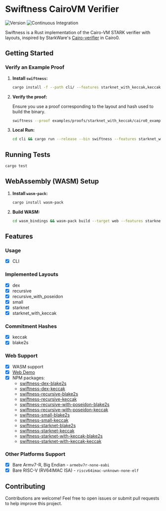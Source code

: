 # Swiftness CairoVM Verifier

![Version](https://img.shields.io/badge/v0.0.5-green?style=flat-square&logo=git&logoColor=white&label=version)
![Continuous Integration](https://img.shields.io/github/actions/workflow/status/iosis-tech/swiftness/ci.yml?style=flat-square&logo=githubactions&logoColor=white&label=Continuous%20Integration)

Swiftness is a Rust implementation of the Cairo-VM STARK verifier with layouts, inspired by StarkWare's [Cairo-verifier](https://github.com/starkware-libs/cairo-lang) in Cairo0.

## Getting Started

### Verify an Example Proof

1. **Install `swiftness`:**

   ```sh
   cargo install -f --path cli/ --features starknet_with_keccak,keccak --no-default-features
   ```

2. **Verify the proof:**

   Ensure you use a proof corresponding to the layout and hash used to build the binary.

   ```sh
   swiftness --proof examples/proofs/starknet_with_keccak/cairo0_example_proof.json
   ```

3. **Local Run:**

   ```sh
   cd cli && cargo run --release --bin swiftness --features starknet_with_keccak,keccak --no-default-features -- --proof ../examples/proofs/starknet_with_keccak/cairo0_example_proof.json
   ```

## Running Tests

```sh
cargo test
```

## WebAssembly (WASM) Setup

1. **Install `wasm-pack`:**

   ```sh
   cargo install wasm-pack
   ```

2. **Build WASM:**

   ```sh
   cd wasm_bindings && wasm-pack build --target web --features starknet_with_keccak,blake2s --no-default-features
   ```

## Features

### Usage

- [x] CLI

### Implemented Layouts

- [x] dex
- [x] recursive
- [x] recursive_with_poseidon
- [x] small
- [x] starknet
- [x] starknet_with_keccak

### Commitment Hashes

- [x] keccak
- [x] blake2s

### Web Support

- [x] WASM support
- [x] [Web Demo](https://swiftness-dataprocessor-demo.vercel.app/)
- [x] NPM packages:
  - [swiftness-dex-blake2s](https://www.npmjs.com/package/swiftness-dex-blake2s)
  - [swiftness-dex-keccak](https://www.npmjs.com/package/swiftness-dex-keccak)
  - [swiftness-recursive-blake2s](https://www.npmjs.com/package/swiftness-recursive-blake2s)
  - [swiftness-recursive-keccak](https://www.npmjs.com/package/swiftness-recursive-keccak)
  - [swiftness-recursive-with-poseidon-blake2s](https://www.npmjs.com/package/swiftness-recursive-with-poseidon-blake2s)
  - [swiftness-recursive-with-poseidon-keccak](https://www.npmjs.com/package/swiftness-recursive-with-poseidon-keccak)
  - [swiftness-small-blake2s](https://www.npmjs.com/package/swiftness-small-blake2s)
  - [swiftness-small-keccak](https://www.npmjs.com/package/swiftness-small-keccak)
  - [swiftness-starknet-blake2s](https://www.npmjs.com/package/swiftness-starknet-blake2s)
  - [swiftness-starknet-keccak](https://www.npmjs.com/package/swiftness-starknet-keccak)
  - [swiftness-starknet-with-keccak-blake2s](https://www.npmjs.com/package/swiftness-starknet-with-keccak-blake2s)
  - [swiftness-starknet-with-keccak-keccak](https://www.npmjs.com/package/swiftness-starknet-with-keccak-keccak)

### Other Platforms Support

- [x] Bare Armv7-R, Big Endian - `armebv7r-none-eabi`
- [x] Bare RISC-V (RV64IMAC ISA) - `riscv64imac-unknown-none-elf`

## Contributing

Contributions are welcome! Feel free to open issues or submit pull requests to help improve this project.